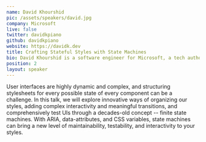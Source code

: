 ```yaml
---
name: David Khourshid
pic: /assets/speakers/david.jpg
company: Microsoft
live: false
twitter: davidkpiano
github: davidkpiano
website: https://davidk.dev
title: Crafting Stateful Styles with State Machines
bio: David Khourshid is a software engineer for Microsoft, a tech author, and speaker. Also a fervent open-source contributor, he is passionate about statecharts and software modeling, reactive animations, innovative user interfaces, and cutting-edge front-end technologies. When not behind a computer keyboard, he’s behind a piano keyboard or traveling.
position: 2
layout: speaker
---
```


User interfaces are highly dynamic and complex, and structuring stylesheets for every possible state of every component can be a challenge. In this talk, we will explore innovative ways of organizing our styles, adding complex interactivity and meaningful transitions, and comprehensively test UIs through a decades-old concept -- finite state machines. With ARIA, data-attributes, and CSS variables, state machines can bring a new level of maintainability, testability, and interactivity to your styles.
